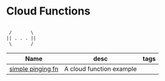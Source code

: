 # Cloud Functions

```txt

 /       \
|| . . . ||
 \       /

```

| Name| desc | tags |
| ----| ---- | ---- |
|[simple pinging fn ](./simple_ping_fn/README.md)| A cloud function example | |
